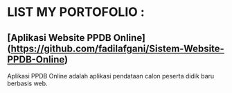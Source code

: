 # LIST MY PORTOFOLIO :

## [Aplikasi Website PPDB Online] (https://github.com/fadilafgani/Sistem-Website-PPDB-Online)
Aplikasi PPDB Online adalah aplikasi pendataan calon peserta didik baru berbasis web.
